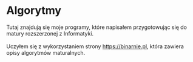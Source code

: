 # Algorytmy
Tutaj znajdują się moje programy, które napisałem przygotowując się do matury rozszerzonej z Informatyki.<br><br>
Uczyłem się z wykorzystaniem strony https://binarnie.pl, która zawiera opisy algorytmów maturalnych.

